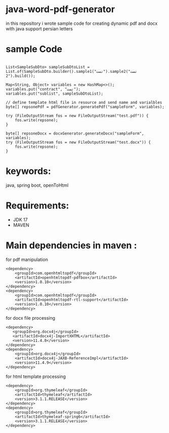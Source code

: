 # java-word-pdf-generator

in this repository i wrote sample code for creating dynamic pdf and docx with java support persian letters

# sample Code

```

List<SampleSubDto> sampleSubDtoList = List.of(SampleSubDto.builder().sample1("تست").sample2("تست 2").build());

Map<String, Object> variables = new HashMap<>();
variables.put("contract", "تست");
variables.put("sublist", sampleSubDtoList);

// define template html file in resource and send name and varialbles 
byte[] repsonePdf = pdfGenerator.generatePdf("sampleForm", variables);

try (FileOutputStream fos = new FileOutputStream("test.pdf")) {
    fos.write(repsone);
}

byte[] repsoneDocx = docxGenerator.generateDocx("sampleForm", variables);
try (FileOutputStream fos = new FileOutputStream("test.docx")) {
    fos.write(repsone);
}

```

# keywords:

java, spring boot, openToHtml

# Requirements:

- JDK 17
- MAVEN

# Main dependencies in maven :

for pdf manipulation

```
<dependency>
    <groupId>com.openhtmltopdf</groupId>
    <artifactId>openhtmltopdf-pdfbox</artifactId>
    <version>1.0.10</version>
</dependency>
<dependency>
    <groupId>com.openhtmltopdf</groupId>
    <artifactId>openhtmltopdf-rtl-support</artifactId>
    <version>1.0.10</version>
</dependency>
```

for docx file processing

```
<dependency>
   <groupId>org.docx4j</groupId>
   <artifactId>docx4j-ImportXHTML</artifactId>
   <version>11.4.8</version>
</dependency>
<dependency>
    <groupId>org.docx4j</groupId>
    <artifactId>docx4j-JAXB-ReferenceImpl</artifactId>
    <version>11.4.9</version>
</dependency>
```

for html template processing

```
<dependency>
    <groupId>org.thymeleaf</groupId>
    <artifactId>thymeleaf</artifactId>
    <version>3.1.1.RELEASE</version>
</dependency>
<dependency>
    <groupId>org.thymeleaf</groupId>
    <artifactId>thymeleaf-spring6</artifactId>
    <version>3.1.1.RELEASE</version>
</dependency>
```
